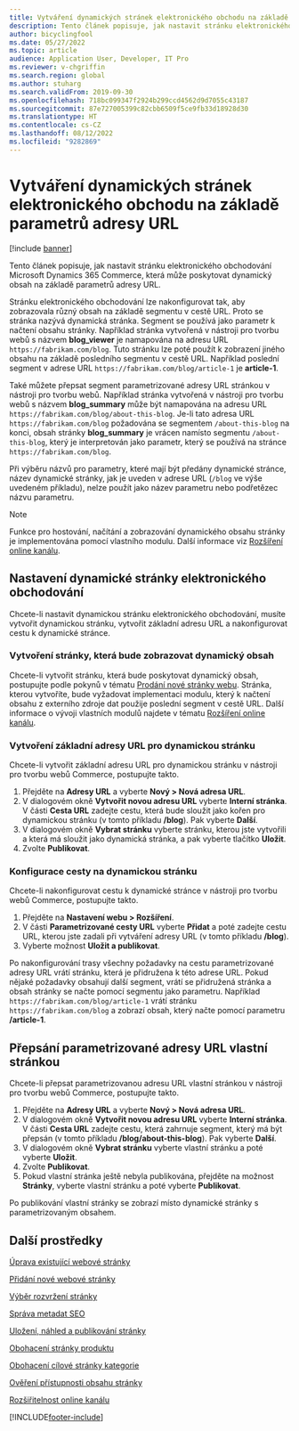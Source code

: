 ```yaml
---
title: Vytváření dynamických stránek elektronického obchodu na základě parametrů adresy URL
description: Tento článek popisuje, jak nastavit stránku elektronického obchodování Microsoft Dynamics 365 Commerce, která může poskytovat dynamický obsah na základě parametrů adresy URL.
author: bicyclingfool
ms.date: 05/27/2022
ms.topic: article
audience: Application User, Developer, IT Pro
ms.reviewer: v-chgriffin
ms.search.region: global
ms.author: stuharg
ms.search.validFrom: 2019-09-30
ms.openlocfilehash: 718bc099347f2924b299ccd4562d9d7055c43187
ms.sourcegitcommit: 87e727005399c82cbb6509f5ce9fb33d18928d30
ms.translationtype: HT
ms.contentlocale: cs-CZ
ms.lasthandoff: 08/12/2022
ms.locfileid: "9282869"
---
```

# <a name="create-dynamic-e-commerce-pages-based-on-url-parameters"></a>Vytváření dynamických stránek elektronického obchodu na základě parametrů adresy URL

[!include [banner](includes/banner.md)]

Tento článek popisuje, jak nastavit stránku elektronického obchodování Microsoft Dynamics 365 Commerce, která může poskytovat dynamický obsah na základě parametrů adresy URL.

Stránku elektronického obchodování lze nakonfigurovat tak, aby zobrazovala různý obsah na základě segmentu v cestě URL. Proto se stránka nazývá dynamická stránka. Segment se používá jako parametr k načtení obsahu stránky. Například stránka vytvořená v nástroji pro tvorbu webů s názvem **blog\_viewer** je namapována na adresu URL `https://fabrikam.com/blog`. Tuto stránku lze poté použít k zobrazení jiného obsahu na základě posledního segmentu v cestě URL. Například poslední segment v adrese URL `https://fabrikam.com/blog/article-1` je **article-1**.

Také můžete přepsat segment parametrizované adresy URL stránkou v nástroji pro tvorbu webů. Například stránka vytvořená v nástroji pro tvorbu webů s názvem **blog\_summary** může být namapována na adresu URL `https://fabrikam.com/blog/about-this-blog`. Je-li tato adresa URL `https://fabrikam.com/blog` požadována se segmentem `/about-this-blog` na konci, obsah stránky **blog\_summary** je vrácen namísto segmentu `/about-this-blog`, který je interpretován jako parametr, který se používá na stránce `https://fabrikam.com/blog`. 

Při výběru názvů pro parametry, které mají být předány dynamické stránce, název dynamické stránky, jak je uveden v adrese URL (`/blog` ve výše uvedeném příkladu), nelze použít jako název parametru nebo podřetězec názvu parametru. 

> [!NOTE]
> Funkce pro hostování, načítání a zobrazování dynamického obsahu stránky je implementována pomocí vlastního modulu. Další informace viz [Rozšíření online kanálu](e-commerce-extensibility/overview.md).

## <a name="set-up-a-dynamic-e-commerce-page"></a>Nastavení dynamické stránky elektronického obchodování

Chcete-li nastavit dynamickou stránku elektronického obchodování, musíte vytvořit dynamickou stránku, vytvořit základní adresu URL a nakonfigurovat cestu k dynamické stránce.

### <a name="create-the-page-that-will-serve-dynamic-content"></a>Vytvoření stránky, která bude zobrazovat dynamický obsah

Chcete-li vytvořit stránku, která bude poskytovat dynamický obsah, postupujte podle pokynů v tématu [Prodání nové stránky webu](add-new-page.md). Stránka, kterou vytvoříte, bude vyžadovat implementaci modulu, který k načtení obsahu z externího zdroje dat použije poslední segment v cestě URL. Další informace o vývoji vlastních modulů najdete v tématu [Rozšíření online kanálu](e-commerce-extensibility/overview.md).

### <a name="create-the-base-url-for-the-dynamic-page"></a>Vytvoření základní adresy URL pro dynamickou stránku

Chcete-li vytvořit základní adresu URL pro dynamickou stránku v nástroji pro tvorbu webů Commerce, postupujte takto.

1. Přejděte na **Adresy URL** a vyberte **Nový \> Nová adresa URL**.
1. V dialogovém okně **Vytvořit novou adresu URL** vyberte **Interní stránka**. V části **Cesta URL** zadejte cestu, která bude sloužit jako kořen pro dynamickou stránku (v tomto příkladu **/blog**). Pak vyberte **Další**.
1. V dialogovém okně **Vybrat stránku** vyberte stránku, kterou jste vytvořili a která má sloužit jako dynamická stránka, a pak vyberte tlačítko **Uložit**.
1. Zvolte **Publikovat**.

### <a name="configure-the-route-to-the-dynamic-page"></a>Konfigurace cesty na dynamickou stránku

Chcete-li nakonfigurovat cestu k dynamické stránce v nástroji pro tvorbu webů Commerce, postupujte takto.

1. Přejděte na **Nastavení webu \> Rozšíření**.
1. V části **Parametrizované cesty URL** vyberte **Přidat** a poté zadejte cestu URL, kterou jste zadali při vytváření adresy URL (v tomto příkladu **/blog**).
1. Vyberte možnost **Uložit a publikovat**.

Po nakonfigurování trasy všechny požadavky na cestu parametrizované adresy URL vrátí stránku, která je přidružena k této adrese URL. Pokud nějaké požadavky obsahují další segment, vrátí se přidružená stránka a obsah stránky se načte pomocí segmentu jako parametru. Například `https://fabrikam.com/blog/article-1` vrátí stránku `https://fabrikam.com/blog` a zobrazí obsah, který načte pomocí parametru **/article-1**.

## <a name="override-a-parameterized-url-with-a-custom-page"></a>Přepsání parametrizované adresy URL vlastní stránkou

Chcete-li přepsat parametrizovanou adresu URL vlastní stránkou v nástroji pro tvorbu webů Commerce, postupujte takto.

1. Přejděte na **Adresy URL** a vyberte **Nový \> Nová adresa URL**.
1. V dialogovém okně **Vytvořit novou adresu URL** vyberte **Interní stránka**. V části **Cesta URL** zadejte cestu, která zahrnuje segment, který má být přepsán (v tomto příkladu **/blog/about-this-blog**). Pak vyberte **Další**.
1. V dialogovém okně **Vybrat stránku** vyberte vlastní stránku a poté vyberte **Uložit**.
1. Zvolte **Publikovat**.
1. Pokud vlastní stránka ještě nebyla publikována, přejděte na možnost **Stránky**, vyberte vlastní stránku a poté vyberte **Publikovat**.

Po publikování vlastní stránky se zobrazí místo dynamické stránky s parametrizovaným obsahem.

## <a name="additional-resources"></a>Další prostředky

[Úprava existující webové stránky](modify-existing-page.md)

[Přidání nové webové stránky](add-new-page.md)

[Výběr rozvržení stránky](select-page-layouts.md)

[Správa metadat SEO](manage-seo-metadata.md)

[Uložení, náhled a publikování stránky](save-preview-publish-page.md)

[Obohacení stránky produktu](enrich-product-page.md)

[Obohacení cílové stránky kategorie](enrich-category-page.md)

[Ověření přístupnosti obsahu stránky](verify-accessibility.md)

[Rozšiřitelnost online kanálu](e-commerce-extensibility/overview.md)


[!INCLUDE[footer-include](../includes/footer-banner.md)]
